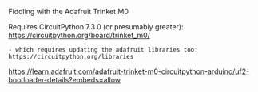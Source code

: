Fiddling with the Adafruit Trinket M0

Requires CircuitPython 7.3.0 (or presumably greater): https://circuitpython.org/board/trinket_m0/

    - which requires updating the adafruit libraries too: https://circuitpython.org/libraries

https://learn.adafruit.com/adafruit-trinket-m0-circuitpython-arduino/uf2-bootloader-details?embeds=allow
